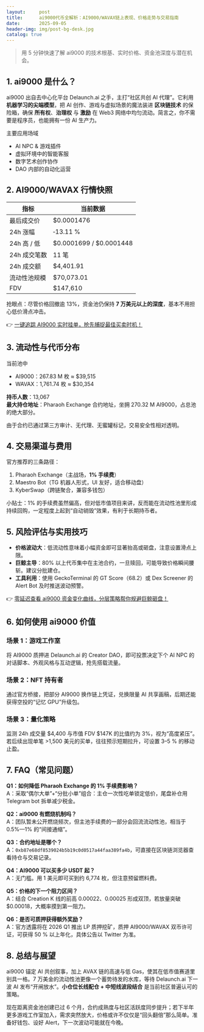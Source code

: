 ```yaml
---
layout:     post
title:      ai9000代币全解析：AI9000/WAVAX链上表现、价格走势与交易指南
date:       2025-09-05
header-img: img/post-bg-desk.jpg
catalog: true
---
```


> 用 5 分钟快速了解 ai9000 的技术根基、实时价格、资金池深度与潜在机会。

## 1. ai9000 是什么？

ai9000 出自去中心化平台 Delaunch.ai 之手，主打“社区共创 AI 代理”。它利用 **机器学习的尖端模型**，把 AI 创作、游戏与虚拟场景的魔法装进 **区块链技术** 的保险箱，确保 **所有权**、**治理权** 与 **激励** 在 Web3 网络中均匀流动。简言之，你不需要是程序员，也能拥有一份 AI 生产力。

主要应用场域  
- AI NPC & 游戏插件  
- 虚拟环境中的智能客服  
- 数字艺术创作协作  
- DAO 内部的自动化运营  

## 2. AI9000/WAVAX 行情快照

| 指标 | 当前数据 |
|------|----------|
| 最后成交价 | $0.0001476 |
| 24h 涨幅 | ‑13.11 % |
| 24h 高 / 低 | $0.0001699 / $0.0001448 |
| 24h 成交笔数 | 11 笔 |
| 24h 成交额 | $4,401.91 |
| 流动性池规模 | $70,073.01 |
| FDV | $147,610 |

抢眼点：尽管价格回撤逾 13%，资金池仍保持 **7 万美元以上的深度**，基本不用担心低价滑点冲击。

👉 [一键追踪 AI9000 实时挂单，抢先捕捉最佳买卖时机！](https://okxdog.com/)

## 3. 流动性与代币分布

当前池中  
- AI9000：267.83 M 枚 ≈ $39,515  
- WAVAX：1,761.74 枚 ≈ $30,354  

**持币人数**：13,067  
**最大持仓地址**：Pharaoh Exchange 合约地址，坐拥 270.32 M AI9000，占总池的绝大部分。  

由于合约已通过第三方审计、无代理、无蜜罐标记，交易安全性相对透明。

## 4. 交易渠道与费用

官方推荐的三条路径：

1. Pharaoh Exchange（主战场，**1% 手续费**）  
2. Maestro Bot（TG 机器人形式，UI 友好，适合移动盘）  
3. KyberSwap（跨链聚合，兼容多钱包）  

小贴士：1% 的手续费虽然偏高，但对低市值项目来讲，反而能在流动性池里形成持续回购，一定程度上起到“自动销毁”效果，有利于长期持币者。

## 5. 风险评估与实用技巧

- **价格波动大**：低流动性意味着小幅资金即可显著抬高或砸盘，注意设置滑点上限。  
- **巨鲸主导**：80% 以上代币集中在主池合约，一旦赎回，可能导致价格瞬间腰斩。建议分批建仓。  
- **工具利用**：使用 GeckoTerminal 的 GT Score（68.2）或 Dex Screener 的 Alert Bot 及时推送波动预警。  

👉 [零延迟查看 ai9000 资金变化曲线，分层策略帮你规避巨鲸砸盘！](https://okxdog.com/)

## 6. 如何使用 ai9000 价值

### 场景 1：游戏工作室  
将 AI9000 质押进 Delaunch.ai 的 Creator DAO，即可投票决定下个 AI NPC 的对话脚本、外观风格与互动逻辑，抢先搭载流量。

### 场景 2：NFT 持有者  
通过官方桥接，把部分 AI9000 换作链上凭证，兑换限量 AI 共享画稿，后期还能获得空投的“记忆 GPU”升级包。

### 场景 3：量化策略  
监测 24h 成交量 $4,400 与市值 FDV $147K 的比值约为 3%，视为“高度紧压”。若后续出现单笔 >1,500 美元的买单，往往预示短期拉升，可设置 3–5 % 的移动止盈。

## 7. FAQ（常见问题）

**Q1：如何降低 Pharaoh Exchange 的 1% 手续费影响？**  
A：采取“偶尔大单”+“分批小单”组合：主仓一次性吃单锁定低价，尾盘补仓用 Telegram bot 拆单减少税金。

**Q2：ai9000 有燃烧机制吗？**  
A：团队暂未公开燃烧频次，但主池手续费的一部分会回流流动性池，相当于 0.5%—1% 的“间接通缩”。

**Q3：合约地址是哪个？**  
A：`0xb87e68df8539024b5b19c0d0517a44faa389fa4b`，可直接在区块链浏览器查看持仓与交易记录。

**Q4：AI9000 可以买多少 USDT 起？**  
A：无门槛。用 1 美元即可买到约 6,774 枚，但注意预留燃料费。

**Q5：价格的下一个阻力区间？**  
A：结合 Creation K 线的前高 $0.00022、$0.00025 形成双顶，若放量突破 $0.00018，大概率摸到第一阻力。

**Q6：是否可质押获得额外奖励？**  
A：官方透露将在 2026 Q1 推出 LP 质押挖矿，质押 AI9000/WAVAX 双币许可证，可获得 50 % 以上年化，具体公告以 Twitter 为准。

## 8. 总结与展望

ai9000 锚定 AI 共创叙事，加上 AVAX 链的高速与低 Gas，使其在低市值赛道里别具一格。7 万美金的流动性池更像一个蓄势待发的水库，等待 Delaunch.ai 下一波 AI 发布“开闸放水”。**小仓位长线配仓 + 中短线波段结合** 是当前社区普遍认可的策略。  

现在距离资金池创建已过 6 个月，合约成熟度与社区活跃度同步提升；若下半年更多游戏工作室加入，需求突然放大，价格或许不仅仅是“回头翻倍”那么简单。准备好钱包、设好 Alert，下一次波动可能就在今晚。